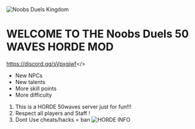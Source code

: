 ![Noobs Duels Kingdom](https://i.postimg.cc/CLRhqd1R/50.jpg)
# WELCOME TO THE **Noobs Duels 50 WAVES HORDE MOD**
<a id="NOOBS DUELS DISCORD">https://discord.gg/sVpxgjwf</>
- New NPCs
- New talents
- More skill points
- More difficulty
1. This is a HORDE 50waves server just for fun!!!
2. Respect all players and Staff !
3. Dont Use cheats/hacks = ban
![HORDE INFO](https://i.postimg.cc/Dz2SVnvn/502.jpg)

